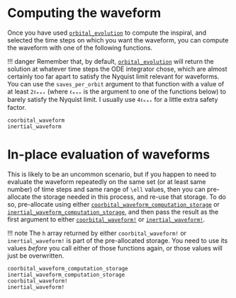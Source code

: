 # Computing the waveform

Once you have used [`orbital_evolution`](@ref) to compute the inspiral, and
selected the time steps on which you want the waveform, you can compute the
waveform with one of the following functions.

!!! danger
    Remember that, by default, [`orbital_evolution`](@ref) will return the
    solution at whatever time steps the ODE integrator chose, which are almost
    certainly too far apart to satisfy the Nyquist limit relevant for waveforms.
    You can use the `saves_per_orbit` argument to that function with a value of
    at least `2ℓₘₐₓ` (where `ℓₘₐₓ` is the argument to one of the functions
    below) to barely satisfy the Nyquist limit.  I usually use `4ℓₘₐₓ` for a
    little extra safety factor.

```@docs
coorbital_waveform
inertial_waveform
```

# In-place evaluation of waveforms

This is likely to be an uncommon scenario, but if you happen to need to evaluate
the waveform repeatedly on the same set (or at least same number) of time steps
and same range of ``\ell`` values, then you can pre-allocate the storage needed
in this process, and re-use that storage.  To do so, pre-allocate using either
[`coorbital_waveform_computation_storage`](@ref) or
[`inertial_waveform_computation_storage`](@ref), and then pass the result as the
first argument to either [`coorbital_waveform!`](@ref) or
[`inertial_waveform!`](@ref).

!!! note
    The `h` array returned by either `coorbital_waveform!` or
    `inertial_waveform!` is part of the pre-allocated storage.  You need to use
    its values *before* you call either of those functions again, or those
    values will just be overwritten.

```@docs
coorbital_waveform_computation_storage
inertial_waveform_computation_storage
coorbital_waveform!
inertial_waveform!
```
